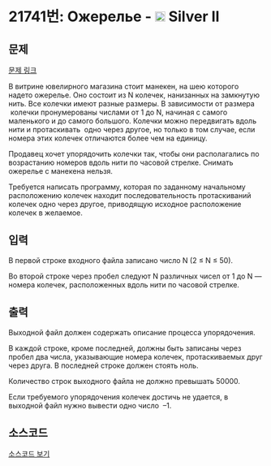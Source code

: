 # 21741번: Ожерелье - <img src="https://static.solved.ac/tier_small/9.svg" style="height:20px" /> Silver II

<!-- performance -->

<!-- 문제 제출 후 깃허브에 푸시를 했을 때 제출한 코드의 성능이 입력될 공간입니다.-->

<!-- end -->

## 문제

[문제 링크](https://boj.kr/21741)


<p>В витрине ювелирного магазина стоит манекен, на шею которого надето ожерелье. Оно состоит из N колечек, нанизанных на замкнутую нить. Все колечки имеют разные размеры. В зависимости от размера &nbsp;колечки пронумерованы числами от 1 до N, начиная с самого маленького и до самого большого. Колечки можно передвигать вдоль нити и протаскивать &nbsp;одно через другое, но только в том случае, если номера этих колечек отличаются более чем на единицу.&nbsp;</p>

<p>Продавец хочет упорядочить колечки так, чтобы они располагались по возрастанию номеров вдоль нити по часовой стрелке. Снимать ожерелье с манекена нельзя.</p>

<p>Требуется написать программу, которая по заданному начальному расположению колечек находит последовательность протаскиваний колечек одно через другое, приводящую исходное расположение колечек в желаемое.</p>



## 입력


<p>В первой строке входного файла записано число N (2 ≤ N ≤ 50).&nbsp;</p>

<p>Во второй строке через пробел следуют N различных чисел от 1 до N — номера колечек, расположенных вдоль нити по часовой стрелке.&nbsp;</p>



## 출력


<p>Выходной файл должен содержать описание процесса упорядочения.</p>

<p>В каждой строке, кроме последней, должны быть записаны через пробел два числа, указывающие номера колечек, протаскиваемых друг через друга. В последней строке должен стоять ноль.</p>

<p>Количество строк выходного файла не должно превышать 50000.</p>

<p>Если требуемого упорядочения колечек достичь не удается, в выходной файл нужно вывести одно число &nbsp;–1.</p>



## 소스코드

[소스코드 보기](Ожерелье.cpp)